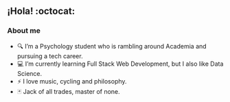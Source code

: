 ## ¡Hola! :octocat:

### About me

- 🔍  I’m a Psychology student who is rambling around Academia and pursuing a tech career. 
- 💻  I’m currently learning Full Stack Web Development, but I also like Data Science.
- ⚡  I love music, cycling and philosophy. 
- 🃏 Jack of all trades, master of none.

